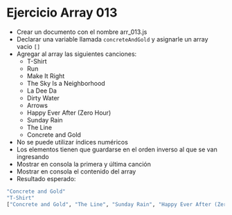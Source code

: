 # Ejercicio Array 013

* Crear un documento con el nombre arr_013.js
* Declarar una variable llamada `concreteAndGold` y asignarle un array vacio `[]`
* Agregar al array las siguientes canciones:
  * T-Shirt
  * Run
  * Make It Right
  * The Sky Is a Neighborhood
  * La Dee Da
  * Dirty Water
  * Arrows
  * Happy Ever After (Zero Hour)
  * Sunday Rain
  * The Line
  * Concrete and Gold
* No se puede utilizar índices numéricos
* Los elementos tienen que guardarse en el orden inverso al que se van ingresando
* Mostrar en consola la primera y última canción
* Mostrar en consola el contenido del array
* Resultado esperado:

```bash
"Concrete and Gold"
"T-Shirt"
["Concrete and Gold", "The Line", "Sunday Rain", "Happy Ever After (Zero Hour)", "Arrows", "Dirty Water", "La Dee Da", "The Sky Is a Neighborhood", "Make It Right", "Run", "T-Shirt"]
```
